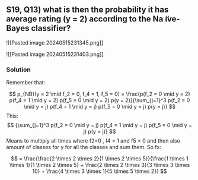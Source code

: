 ## S19, Q13) what is then the probability it has average rating (y = 2) according to the Na ̈ıve-Bayes classifier?
![[Pasted image 20240515231345.png]]

![[Pasted image 20240515231403.png]]

### Solution
Remember that:

$$
p_{NB}(y = 2 \mid f_2 = 0, f_4 = 1, f_5 = 0) = \frac{p(f_2 = 0 \mid y = 2) p(f_4 = 1 \mid y = 2) p(f_5 = 0 \mid y = 2) p(y = 2)}{\sum_{j=1}^3 p(f_2 = 0 \mid y = j) p(f_4 = 1 \mid y = j) p(f_5 = 0 \mid y = j) p(y = j)}
$$
This:
$$
{\sum_{j=1}^3 p(f_2 = 0 \mid y = j) p(f_4 = 1 \mid y = j) p(f_5 = 0 \mid y = j) p(y = j)}
$$
Means to multiply all times where f2=0 , f4 = 1 and f5 = 0 and then also amount of classes for y  for all the classes and sum them.
So fx:


$$
= \frac{\frac{2 \times 2 \times 2}{1 \times 2 \times 5}}{\frac{1 \times 1 \times 1}{1 \times 2 \times 5} + \frac{2 \times 2 \times 3}{3 \times 3 \times 10} + \frac{4 \times 3 \times 1}{5 \times 5 \times 2}}
$$

